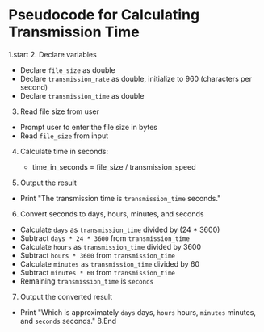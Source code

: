 # Pseudocode for Calculating Transmission Time
1.start
2. Declare variables
- Declare `file_size` as double
- Declare `transmission_rate` as double, initialize to 960 (characters per second)
- Declare `transmission_time` as double

3. Read file size from user
- Prompt user to enter the file size in bytes
- Read `file_size` from input
  
4. Calculate time in seconds:
   - time_in_seconds = file_size / transmission_speed

5. Output the result
- Print "The transmission time is `transmission_time` seconds."

6. Convert seconds to days, hours, minutes, and seconds
- Calculate `days` as `transmission_time` divided by (24 * 3600)
- Subtract `days * 24 * 3600` from `transmission_time`
- Calculate `hours` as `transmission_time` divided by 3600
- Subtract `hours * 3600` from `transmission_time`
- Calculate `minutes` as `transmission_time` divided by 60
- Subtract `minutes * 60` from `transmission_time`
- Remaining `transmission_time` is `seconds`

7. Output the converted result
- Print "Which is approximately `days` days, `hours` hours, `minutes` minutes, and `seconds` seconds."
8.End
